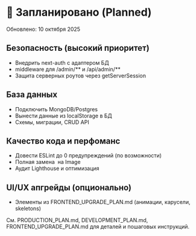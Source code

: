 # 🔵 Запланировано (Planned)

Обновлено: 10 октября 2025

## Безопасность (высокий приоритет)
- Внедрить next-auth с адаптером БД
- middleware для /admin/** и /api/admin/**
- Защита серверных роутов через getServerSession

## База данных
- Подключить MongoDB/Postgres
- Вынести данные из localStorage в БД
- Схемы, миграции, CRUD API

## Качество кода и перфоманс
- Довести ESLint до 0 предупреждений (по возможности)
- Полная замена <img> на Image
- Аудит Lighthouse и оптимизация

## UI/UX апгрейды (опционально)
- Элементы из FRONTEND_UPGRADE_PLAN.md (анимации, карусели, skeletons)

См. PRODUCTION_PLAN.md, DEVELOPMENT_PLAN.md, FRONTEND_UPGRADE_PLAN.md для деталей и пошаговых инструкций.
